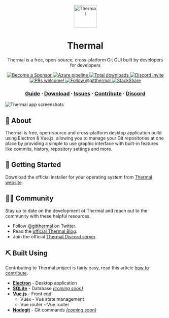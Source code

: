 <p align="center">
	<a href="https://thermal.netlify.com">
		<img src="https://thermal.codecarrot.net/images/thermal-logo-square.png" alt="Thermal" height="72" />
	</a>
</p>
<h1 align="center">
	Thermal
</h1>

<p align="center">
	Thermal is a free, open-source, cross-platform Git GUI built by developers for developers
</p>

<p align="center">
  <a href="https://thermal.codecarrot.net/sponsor/">
    <img src="https://img.shields.io/badge/become%20a-sponsor-blue.svg" alt="Become a Sponsor" />
  </a>
  <a href="https://dev.azure.com/codecarrot/Thermal/_build/latest?definitionId=3&branchName=master">
    <img src="https://dev.azure.com/codecarrot/Thermal/_apis/build/status/Thermal?branchName=master" alt="Azure pipeline" />
  </a>
  <a href="https://thermal.codecarrot.net/download/">
    <img src="https://img.shields.io/github/downloads/gitthermal/thermal/total.svg" alt="Total downloads" />
  </a>
  <a href="https://discord.gg/DcSNmts">
    <img src="https://img.shields.io/discord/556376419886825509.svg?label=&logo=discord&logoColor=ffffff&color=7389D8&labelColor=6A7EC2" alt="Discord invite" />
  </a>
  <a href="https://thermal.codecarrot.net/docs/how-to-contribute">
    <img src="https://img.shields.io/badge/PRs-welcome-brightgreen.svg" alt="PRs welcome!" />
  </a>
  <a href="https://twitter.com/intent/follow?screen_name=gitthermal">
    <img src="https://img.shields.io/twitter/follow/gitthermal.svg?label=Follow%20@gitthermal" alt="Follow @gitthermal" />
  </a>
  <a href="https://stackshare.io/codecarrot/thermal">
    <img src="https://img.shields.io/badge/tech-stack-0690fa.svg?style=flat" alt="StackShare" />
  </a>
</p>

<h3 align="center">
  <a href="https://thermal.codecarrot.net/docs/getting-started">Guide</a>
  <span> · </span>
  <a href="https://thermal.codecarrot.net/download/">Download</a>
  <span> · </span>
  <a href="https://github.com/gitthermal/thermal/issues">Issues</a>
  <span> · </span>
  <a href="https://thermal.codecarrot.net/docs/how-to-contribute">Contribute</a>
  <span> · </span>
  <a href="https://discord.gg/DcSNmts">Discord</a>
</h3>

![Thermal app screenshots](https://thermal.codecarrot.net/images/app-screenshot-2x.png)

## 🧐 About

Thermal is free, open-source and cross-platform desktop application build using Electron & Vue.js, allowing you to manage your Git repositories at one place by providing a simple to use graphic interface with built-in features like commits, history, repository settings and more.

## 🏁 Getting Started

Download the official installer for your operating system from [Thermal website](https://thermal.codecarrot.net/download/?utm_source=github&utm_medium=readme).

## 🤝🏻 Community

Stay up to date on the development of Thermal and reach out to the community with these helpful resources.

* Follow [@gitthermal](https://twitter.com/@gitthermal) on Twitter.
* Read the [official Thermal Blog](https://thermal.codecarrot.net/blog).
* Join the official [Thermal Discord server](https://discordapp.com/invite/KT3nAR5/).

## ⛏️ Built Using

Contributing to Thermal project is fairly easy, read this article [how to contribute](https://thermal.codecarrot.net/docs/how-to-contribute/?utm_source=github&utm_medium=readme).

* [**Electron**](https://electronjs.org) - Desktop application
* [**SQLite**](https://www.sqlite.org) - Database [_(coming soon)_](https://github.com/gitthermal/thermal/pull/2)
* [**Vue.js**](https://vuejs.org) - Front end
	* Vuex - Vue state management
	* Vue router - Vue router
* [**Nodegit**](https://www.nodegit.org) - Git commands [_(coming soon)_](https://github.com/gitthermal/thermal/issues/170)

